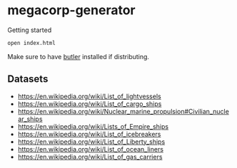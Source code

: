 # megacorp-generator

Getting started
```bash
open index.html
```

Make sure to have [butler](https://itch.io/docs/butler/installing.html) installed if distributing.

## Datasets

- https://en.wikipedia.org/wiki/List_of_lightvessels
- https://en.wikipedia.org/wiki/List_of_cargo_ships
- https://en.wikipedia.org/wiki/Nuclear_marine_propulsion#Civilian_nuclear_ships
- https://en.wikipedia.org/wiki/Lists_of_Empire_ships
- https://en.wikipedia.org/wiki/List_of_icebreakers
- https://en.wikipedia.org/wiki/List_of_Liberty_ships
- https://en.wikipedia.org/wiki/List_of_ocean_liners
- https://en.wikipedia.org/wiki/List_of_gas_carriers
